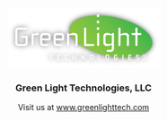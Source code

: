 <p align="center">
  <a href="https://greenlighttech.com">
    <img src="images/logo-greenlight.png" alt="logo">
  </a>
  <h3 align="center">Green Light Technologies, LLC</h3>
  <p align="center">
    Visit us at <a href="www.greenlighttech.com">www.greenlighttech.com</a>
  </p>
</p>
<br>
